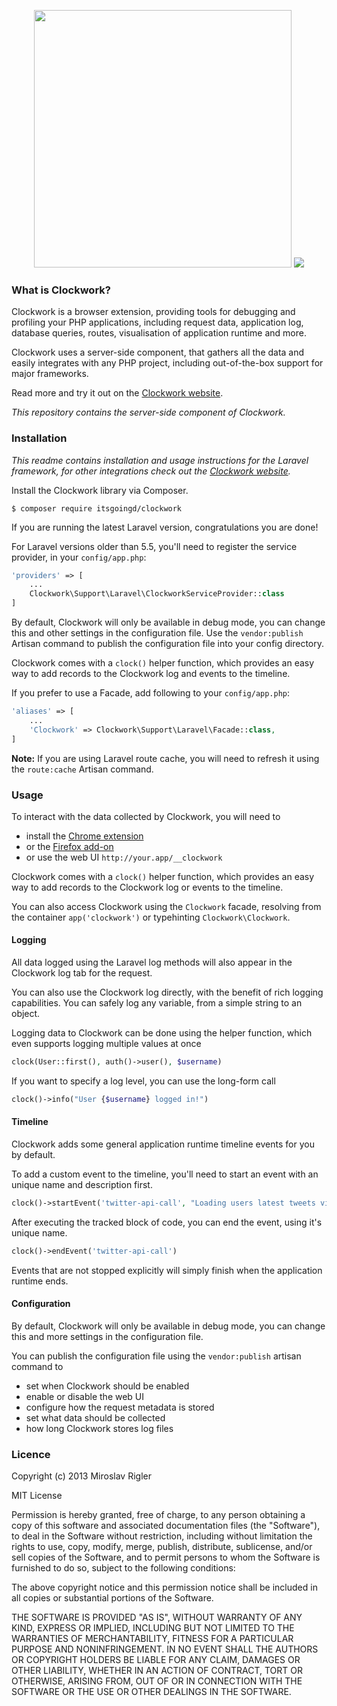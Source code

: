 <p align="center">
	<img width="412px" src="https://underground.works/clockwork/images/github/title.png">
	<img src="https://underground.works/clockwork/images/github/clockwork-intro.png">
</p>


### What is Clockwork?

Clockwork is a browser extension, providing tools for debugging and profiling your PHP applications, including request data, application log, database queries, routes, visualisation of application runtime and more.

Clockwork uses a server-side component, that gathers all the data and easily integrates with any PHP project, including out-of-the-box support for major frameworks.

Read more and try it out on the [Clockwork website](https://underground.works/clockwork).

*This repository contains the server-side component of Clockwork.*

### Installation

*This readme contains installation and usage instructions for the Laravel framework, for other integrations check out the [Clockwork website](https://underground.works/clockwork).*

Install the Clockwork library via Composer.

```shell
$ composer require itsgoingd/clockwork
```

If you are running the latest Laravel version, congratulations you are done!

For Laravel versions older than 5.5, you'll need to register the service provider, in your `config/app.php`:

```php
'providers' => [
	...
	Clockwork\Support\Laravel\ClockworkServiceProvider::class
]
```

By default, Clockwork will only be available in debug mode, you can change this and other settings in the configuration file. Use the `vendor:publish` Artisan command to publish the configuration file into your config directory.

Clockwork comes with a `clock()` helper function, which provides an easy way to add records to the Clockwork log and events to the timeline.

If you prefer to use a Facade, add following to your `config/app.php`:

```php
'aliases' => [
	...
	'Clockwork' => Clockwork\Support\Laravel\Facade::class,
]
```

**Note:** If you are using Laravel route cache, you will need to refresh it using the `route:cache` Artisan command.

### Usage

To interact with the data collected by Clockwork, you will need to

- install the [Chrome extension](https://chrome.google.com/webstore/detail/clockwork/dmggabnehkmmfmdffgajcflpdjlnoemp)
- or the [Firefox add-on](https://addons.mozilla.org/en-US/firefox/addon/clockwork-dev-tools/)
- or use the web UI `http://your.app/__clockwork`

Clockwork comes with a `clock()` helper function, which provides an easy way to add records to the Clockwork log or events to the timeline.

You can also access Clockwork using the `Clockwork` facade, resolving from the container `app('clockwork')` or typehinting `Clockwork\Clockwork`.

#### Logging

All data logged using the Laravel log methods will also appear in the Clockwork log tab for the request.

You can also use the Clockwork log directly, with the benefit of rich logging capabilities. You can safely log any variable, from a simple string to an object.

Logging data to Clockwork can be done using the helper function, which even supports logging multiple values at once

```php
clock(User::first(), auth()->user(), $username)
```

If you want to specify a log level, you can use the long-form call

```php
clock()->info("User {$username} logged in!")
```

#### Timeline

Clockwork adds some general application runtime timeline events for you by default.

To add a custom event to the timeline, you'll need to start an event with an unique name and description first.

```php
clock()->startEvent('twitter-api-call', "Loading users latest tweets via Twitter API")
```

After executing the tracked block of code, you can end the event, using it's unique name.

```php
clock()->endEvent('twitter-api-call')
```

Events that are not stopped explicitly will simply finish when the application runtime ends.

#### Configuration

By default, Clockwork will only be available in debug mode, you can change this and more settings in the configuration file.

You can publish the configuration file using the `vendor:publish` artisan command to

- set when Clockwork should be enabled
- enable or disable the web UI
- configure how the request metadata is stored
- set what data should be collected
- how long Clockwork stores log files

### Licence

Copyright (c) 2013 Miroslav Rigler

MIT License

Permission is hereby granted, free of charge, to any person obtaining
a copy of this software and associated documentation files (the
"Software"), to deal in the Software without restriction, including
without limitation the rights to use, copy, modify, merge, publish,
distribute, sublicense, and/or sell copies of the Software, and to
permit persons to whom the Software is furnished to do so, subject to
the following conditions:

The above copyright notice and this permission notice shall be
included in all copies or substantial portions of the Software.

THE SOFTWARE IS PROVIDED "AS IS", WITHOUT WARRANTY OF ANY KIND,
EXPRESS OR IMPLIED, INCLUDING BUT NOT LIMITED TO THE WARRANTIES OF
MERCHANTABILITY, FITNESS FOR A PARTICULAR PURPOSE AND
NONINFRINGEMENT. IN NO EVENT SHALL THE AUTHORS OR COPYRIGHT HOLDERS BE
LIABLE FOR ANY CLAIM, DAMAGES OR OTHER LIABILITY, WHETHER IN AN ACTION
OF CONTRACT, TORT OR OTHERWISE, ARISING FROM, OUT OF OR IN CONNECTION
WITH THE SOFTWARE OR THE USE OR OTHER DEALINGS IN THE SOFTWARE.
